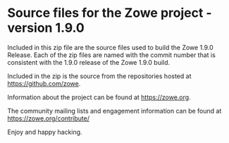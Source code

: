 # Source files for the Zowe project - version 1.9.0

Included in this zip file are the source files used to build the Zowe 1.9.0 Release.
Each of the zip files are named with the commit number that is consistent with the 1.9.0
release of the Zowe 1.9.0 build.

Included in the zip is the source from the repositories hosted at https://github.com/zowe.

Information about the project can be found at https://zowe.org.

The community mailing lists and engagement information can be found at https://zowe.org/contribute/

Enjoy and happy hacking.